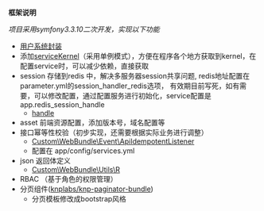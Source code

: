 **框架说明**

*项目采用symfony3.3.10二次开发，实现以下功能*
* [用户系统封装](https://github.com/symfonyDeveloper/demiurge/blob/developer/doc/%E7%94%A8%E6%88%B7.md)
* 添加[serviceKernel](https://github.com/symfonyDeveloper/demiurge/blob/developer/app/ServiceKernel.php)（采用单例模式），方便在程序各个地方获取到kernel，在配置service时，可以减少依赖，直接获取
* session 存储到redis 中，解决多服务器session共享问题, redis地址配置在parameter.yml的session_handler_redis选项，
    有效期目前写死，如有需要，可以修改配置，通过配置服务进行初始化，service配置是app.redis_session_handle
    -   [handle](https://github.com/symfonyDeveloper/demiurge/blob/developer/src/Custom/WebBundle/Handle/RedisSessionHandle.php)
* asset 前端资源配置，添加版本号，域名配置等
* 接口幂等性校验（初步实现，还需要根据实际业务进行调整）
    -   [Custom\WebBundle\Event\ApiIdempotentListener](https://github.com/symfonyDeveloper/demiurge/blob/developer/src/Custom/WebBundle/Event/ApiIdempotentListener.php)
    -   配置在 app/config/services.yml
* json 返回体定义
    -   [Custom\WebBundle\Utils\R](https://github.com/symfonyDeveloper/demiurge/blob/developer/src/Custom/WebBundle/Utils/R.php)
* RBAC （基于角色的权限管理）
* 分页组件([knplabs/knp-paginator-bundle](https://github.com/KnpLabs/KnpPaginatorBundle))
    - 分页模板修改成bootstrap风格
    